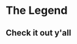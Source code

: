 # The Legend


## Check it out y'all

<!DOCTYPE html>
<html lang="en-US">
    <head>
    <title></title>
    <meta charset="UTF-8">
     <link rel="stylesheet" href="">
    <script src=""></script> 
    <style>
        p > a{
             
        
            color: #0000ff;
        }
        span#urgent p.message{
             color: #00d;
        }

        </style>
    </head>
    
    <body>
        
    <span id="urgent"><p class="message">fart</p></span>
     <p><a> dookey</a></p>
    

    <p><a>egg</a></p>
        
    <h><a> dookey</a></h>
    </body>
</html>
